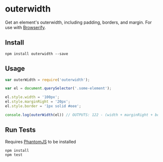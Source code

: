 # outerwidth

Get an element's outerwidth, including padding, borders, and margin. For use with [Browserify](https://github.com/substack/node-browserify).

## Install

```
npm install outerwidth --save
```

## Usage

```js
var outerWidth = require('outerwidth');

var el = document.querySelector('.some-element');

el.style.width = '100px';
el.style.marginRight = '20px';
el.style.border = '1px solid #eee';

console.log(outerWidth(el)) // OUTPUTS: 122 - (width + marginRight + border)
```

## Run Tests

Requires [PhantomJS](http://phantomjs.org/) to be installed

```
npm install
npm test
```